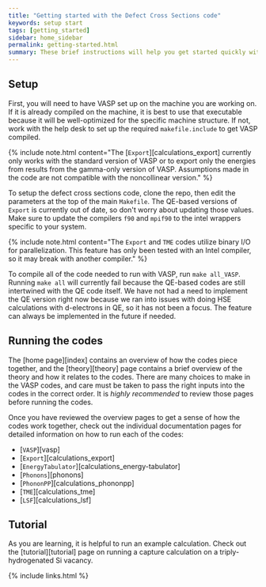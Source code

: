```yaml
---
title: "Getting started with the Defect Cross Sections code"
keywords: setup start
tags: [getting_started]
sidebar: home_sidebar
permalink: getting-started.html
summary: These brief instructions will help you get started quickly with the code. The other topics in the code go more in-depth into theory, the code itself, and examples.
---
```


## Setup

First, you will need to have VASP set up on the machine you are working on. If it is already compiled on the machine, it is best to use that executable because it will be well-optimized for the specific machine structure. If not, work with the help desk to set up the required `makefile.include` to get VASP compiled. 

{% include note.html content="The [`Export`][calculations_export] currently only works with the standard version of VASP or to export only the energies from results from the gamma-only version of VASP. Assumptions made in the code are not compatible with the noncollinear version." %}

To setup the defect cross sections code, clone the repo, then edit the parameters at the top of the main `Makefile`. The QE-based versions of `Export` is currently out of date, so don't worry about updating those values. Make sure to update the compilers `f90` and `mpif90` to the intel wrappers specific to your system.

{% include note.html content="The `Export` and `TME` codes utilize binary I/O for parallelization. This feature has only been tested with an Intel compiler, so it may break with another compiler." %}

To compile all of the code needed to run with VASP, run `make all_VASP`. Running `make all` will currently fail because the QE-based codes are still intertwined with the QE code itself. We have not had a need to implement the QE version right now because we ran into issues with doing HSE calculations with d-electrons in QE, so it has not been a focus. The feature can always be implemented in the future if needed.

## Running the codes

The [home page][index] contains an overview of how the codes piece together, and the [theory][theory] page contains a brief overview of the theory and how it relates to the codes. There are many choices to make in the VASP codes, and care must be taken to pass the right inputs into the codes in the correct order. It is _highly recommended_ to review those pages before running the codes.

Once you have reviewed the overview pages to get a sense of how the codes work together, check out the individual documentation pages for detailed information on how to run each of the codes:
* [`VASP`][vasp]
* [`Export`][calculations_export]
* [`EnergyTabulator`][calculations_energy-tabulator]
* [`Phonons`][phonons]
* [`PhononPP`][calculations_phononpp]
* [`TME`][calculations_tme]
* [`LSF`][calculations_lsf]

## Tutorial

As you are learning, it is helpful to run an example calculation. Check out the [tutorial][tutorial] page on running a capture calculation on a triply-hydrogenated Si vacancy.

{% include links.html %}

